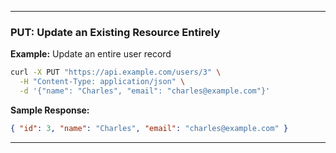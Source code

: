 
---

### PUT: Update an Existing Resource Entirely

**Example:** Update an entire user record

```bash
curl -X PUT "https://api.example.com/users/3" \
  -H "Content-Type: application/json" \
  -d '{"name": "Charles", "email": "charles@example.com"}'
```

**Sample Response:**

```json
{ "id": 3, "name": "Charles", "email": "charles@example.com" }
```

---